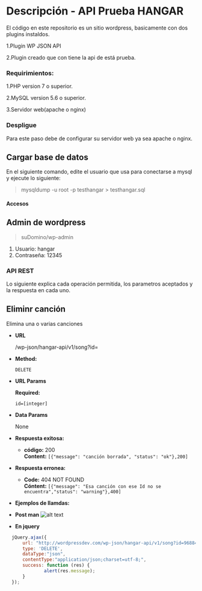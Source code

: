 Descripción - API Prueba HANGAR
==================

El código en este repositorio es un sitio wordpress, basicamente con dos plugins instaldos.

1.Plugin WP JSON API

2.Plugin creado que con tiene la api de está prueba. 


### Requirimientos:
1.PHP version 7  o superior.

2.MySQL version 5.6 o superior.

3.Servidor web(apache o nginx)

### Despligue

Para este paso debe de configurar su servidor web ya sea apache o nginx.

## Cargar base de datos

En el siguiente comando, edite el usuario que usa  para conectarse a mysql y ejecute lo siguiente:

> mysqldump -u root -p  testhangar  > testhangar.sql

#### Accesos

## Admin de wordpress

>  suDomino/wp-admin

1. Usuario: hangar
2. Contraseña: 12345


### API REST

Lo siguiente explica cada operación permitida, los parametros aceptados y la respuesta en cada uno.

**Eliminr canción**
----
  Elimina una o varias canciones
  
* **URL**

  /wp-json/hangar-api/v1/song?id=

* **Method:**

  `DELETE`
  
*  **URL Params**

   **Required:**
 
   `id=[integer]`
   
* **Data Params**

  None

* **Respuesta exitosa:**

  * **código:** 200 <br />
    **Content:** `[{"message": "canción borrada", "status": "ok"},200]`
 
* **Respuesta erronea:**

  * **Code:** 404 NOT FOUND <br />
    **Cóntent:** `[{"message": "Esa canción con ese Id no se encuentra","status": "warning"},400]`

* **Ejemplos de llamdas:**

 * **Post man**
  ![alt text](https://raw.githubusercontent.com/dbogarin88/hangarTestFinal/master/docs/img/delete.png)
  
 * **En jquery**
  ```javascript
    jQuery.ajax({
        url: "http://wordpressdev.com/wp-json/hangar-api/v1/song?id=968846920",
        type: 'DELETE',
        dataType:"json",
        contentType:"application/json;charset=utf-8;",
        success: function (res) {
                alert(res.message);
        }
    });
  ```







